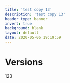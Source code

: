 ```yaml
---
title: 'test copy 13'
description: 'test copy 13'
header_type: banner
invert: true
background: blank
layout: default
date: 2020-05-06 19:19:59
---
```

# Versions
123